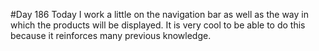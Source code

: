 #Day 186
Today I work a little on the navigation bar as well as the way in which the products will be displayed.
It is very cool to be able to do this because it reinforces many previous knowledge.
